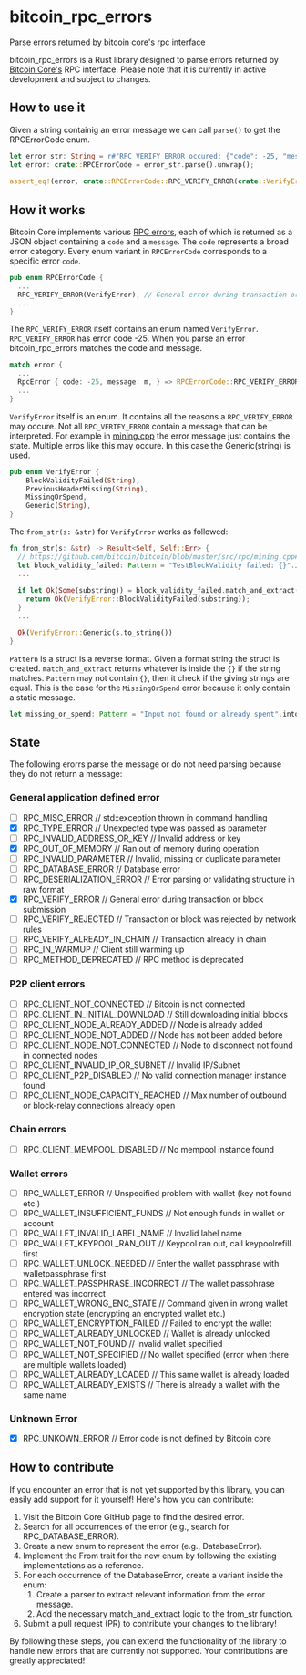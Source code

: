 # bitcoin_rpc_errors
Parse errors returned by bitcoin core's rpc interface

bitcoin_rpc_errors is a Rust library designed to parse errors returned by [Bitcoin Core's](https://github.com/bitcoin/bitcoin) RPC interface. 
Please note that it is currently in active development and subject to changes.

## How to use it
Given a string containig an error message we can call `parse()` to get the RPCErrorCode enum.
```rust
let error_str: String = r#"RPC_VERIFY_ERROR occured: {"code": -25, "message": "Input not found or already spent"}"#.to_string();
let error: crate::RPCErrorCode = error_str.parse().unwrap();
        
assert_eq!(error, crate::RPCErrorCode::RPC_VERIFY_ERROR(crate::VerifyError::MissingOrSpend))
```

## How it works
Bitcoin Core implements various [RPC errors](https://github.com/bitcoin/bitcoin/blob/427853ab49f610e971b73ea4cc1d5366747e52b1/src/rpc/protocol.h#L23), 
each of which is returned as a JSON object containing a `code` and a `message`.
The `code` represents a broad error category. Every enum variant in `RPCErrorCode` corresponds to a specific error `code`.

```rust
pub enum RPCErrorCode {
  ...
  RPC_VERIFY_ERROR(VerifyError), // General error during transaction or block submission
  ...
}
```
The `RPC_VERIFY_ERROR` itself contains an enum named `VerifyError`. `RPC_VERIFY_ERROR` has error code -25. When you parse an error bitcoin_rpc_errors matches the code and message.
```rust
match error {
  ...
  RpcError { code: -25, message: m, } => RPCErrorCode::RPC_VERIFY_ERROR(VerifyError::from_str(&m).unwrap())
  ...
}
```
`VerifyError` itself is an enum. It contains all the reasons a `RPC_VERIFY_ERROR` may occure.
Not all `RPC_VERIFY_ERROR` contain a message that can be interpreted.
For example in [mining.cpp](https://github.com/bitcoin/bitcoin/blob/427853ab49f610e971b73ea4cc1d5366747e52b1/src/rpc/mining.cpp#L525) the error message just contains the state.
Multiple erros like this may occure. In this case the Generic(string) is used. 
```rust
pub enum VerifyError {
    BlockValidityFailed(String),
    PreviousHeaderMissing(String),
    MissingOrSpend,
    Generic(String),
}
```
The `from_str(s: &str)` for `VerifyError` works as followed: 
```rust
fn from_str(s: &str) -> Result<Self, Self::Err> {
  // https://github.com/bitcoin/bitcoin/blob/master/src/rpc/mining.cpp#L379
  let block_validity_failed: Pattern = "TestBlockValidity failed: {}".into();
  ...
        
  if let Ok(Some(substring)) = block_validity_failed.match_and_extract(s) {
    return Ok(VerifyError::BlockValidityFailed(substring));
  } 
  ...

  Ok(VerifyError::Generic(s.to_string())
}
```
`Pattern` is a struct is a reverse format. 
Given a format string the struct is created. `match_and_extract` returns whatever is inside the `{}` if the string matches. `Pattern` may not contain `{}`,
then it check if the giving strings are equal. This is the case for the `MissingOrSpend` error because it only contain a static message.
```rust
let missing_or_spend: Pattern = "Input not found or already spent".into()
```

## State
The following erorrs parse the message or do not need parsing because they do not return a message:

### General application defined error
- [ ] RPC_MISC_ERROR				// std::exception thrown in command handling
- [x] RPC_TYPE_ERROR				// Unexpected type was passed as parameter
- [ ] RPC_INVALID_ADDRESS_OR_KEY	// Invalid address or key
- [x] RPC_OUT_OF_MEMORY				// Ran out of memory during operation
- [ ] RPC_INVALID_PARAMETER			// Invalid, missing or duplicate parameter
- [ ] RPC_DATABASE_ERROR			// Database error
- [ ] RPC_DESERIALIZATION_ERROR		// Error parsing or validating structure in raw format
- [x] RPC_VERIFY_ERROR				// General error during transaction or block submission
- [ ] RPC_VERIFY_REJECTED			// Transaction or block was rejected by network rules
- [ ] RPC_VERIFY_ALREADY_IN_CHAIN	// Transaction already in chain
- [ ] RPC_IN_WARMUP					// Client still warming up
- [ ] RPC_METHOD_DEPRECATED			// RPC method is deprecated

### P2P client errors
- [ ] RPC_CLIENT_NOT_CONNECTED			// Bitcoin is not connected
- [ ] RPC_CLIENT_IN_INITIAL_DOWNLOAD	// Still downloading initial blocks
- [ ] RPC_CLIENT_NODE_ALREADY_ADDED    	// Node is already added
- [ ] RPC_CLIENT_NODE_NOT_ADDED        	// Node has not been added before
- [ ] RPC_CLIENT_NODE_NOT_CONNECTED    	// Node to disconnect not found in connected nodes
- [ ] RPC_CLIENT_INVALID_IP_OR_SUBNET  	// Invalid IP/Subnet
- [ ] RPC_CLIENT_P2P_DISABLED          	// No valid connection manager instance found
- [ ] RPC_CLIENT_NODE_CAPACITY_REACHED 	// Max number of outbound or block-relay connections already open

### Chain errors
- [ ] RPC_CLIENT_MEMPOOL_DISABLED	// No mempool instance found

### Wallet errors
- [ ] RPC_WALLET_ERROR					// Unspecified problem with wallet (key not found etc.)
- [ ] RPC_WALLET_INSUFFICIENT_FUNDS		// Not enough funds in wallet or account
- [ ] RPC_WALLET_INVALID_LABEL_NAME		// Invalid label name
- [ ] RPC_WALLET_KEYPOOL_RAN_OUT      	// Keypool ran out, call keypoolrefill first
- [ ] RPC_WALLET_UNLOCK_NEEDED        	// Enter the wallet passphrase with walletpassphrase first
- [ ] RPC_WALLET_PASSPHRASE_INCORRECT 	// The wallet passphrase entered was incorrect
- [ ] RPC_WALLET_WRONG_ENC_STATE      	// Command given in wrong wallet encryption state (encrypting an encrypted wallet etc.)
- [ ] RPC_WALLET_ENCRYPTION_FAILED    	// Failed to encrypt the wallet
- [ ] RPC_WALLET_ALREADY_UNLOCKED     	// Wallet is already unlocked
- [ ] RPC_WALLET_NOT_FOUND            	// Invalid wallet specified
- [ ] RPC_WALLET_NOT_SPECIFIED        	// No wallet specified (error when there are multiple wallets loaded)
- [ ] RPC_WALLET_ALREADY_LOADED       	// This same wallet is already loaded
- [ ] RPC_WALLET_ALREADY_EXISTS       	// There is already a wallet with the same name

### Unknown Error
- [x] RPC_UNKOWN_ERROR // Error code is not defined by Bitcoin core

## How to contribute
If you encounter an error that is not yet supported by this library, you can easily add support for it yourself! Here's how you can contribute:

1. Visit the Bitcoin Core GitHub page to find the desired error.
2. Search for all occurrences of the error (e.g., search for RPC_DATABASE_ERROR).
3. Create a new enum to represent the error (e.g., DatabaseError).
4. Implement the From<RpcError> trait for the new enum by following the existing implementations as a reference.
5. For each occurrence of the DatabaseError, create a variant inside the enum:
	1. Create a parser to extract relevant information from the error message.
	2. Add the necessary match_and_extract logic to the from_str function.
6. Submit a pull request (PR) to contribute your changes to the library!

By following these steps, you can extend the functionality of the library to handle new errors that are currently not supported. Your contributions are greatly appreciated!
